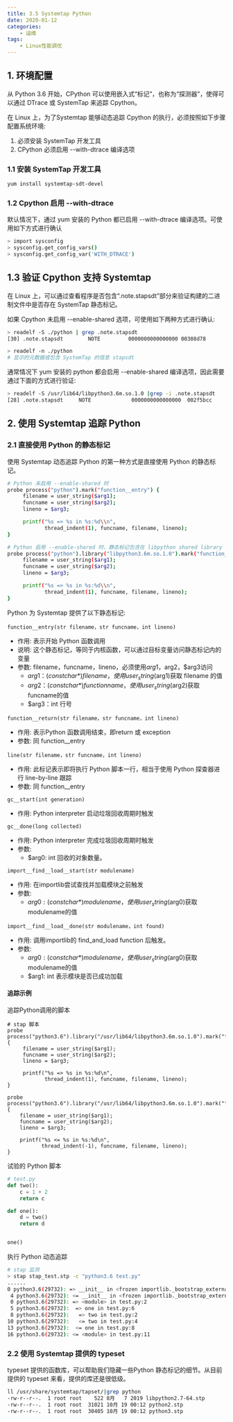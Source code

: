 ```yaml
---
title: 3.5 Systemtap Python
date: 2020-01-12
categories:
    - 运维
tags:
    - Linux性能调优
---
```



<!-- more -->

## 1. 环境配置
从 Python 3.6 开始，CPython 可以使用嵌入式“标记”，也称为“探测器”，使得可以通过 DTrace 或 SystemTap 来追踪 Cpython。

在 Linux 上，为了Systemtap 能够动态追踪 Cpython 的执行，必须按照如下步骤配置系统环境:
1. 必须安装 SystemTap 开发工具
2. CPython 必须启用 --with-dtrace 编译选项

### 1.1 安装 SystemTap 开发工具
```bash
yum install systemtap-sdt-devel
```

### 1.2 Cpython 启用 --with-dtrace
默认情况下，通过 yum 安装的 Python 都已启用 --with-dtrace 编译选项。可使用如下方式进行确认

```bash
> import sysconfig
> sysconfig.get_config_vars()
> sysconfig.get_config_var('WITH_DTRACE')
```

## 1.3 验证 Cpython 支持 Systemtap 
在 Linux 上，可以通过查看程序是否包含“.note.stapsdt”部分来验证构建的二进制文件中是否存在 SystemTap 静态标记。

如果 Cpython 未启用 --enable-shared 选项，可使用如下两种方式进行确认:
```bash
> readelf -S ./python | grep .note.stapsdt
[30] .note.stapsdt        NOTE         0000000000000000 00308d78

> readelf -n ./python
# 显示的元数据或包含 SystemTap 的信息 stapsdt
```

通常情况下 yum 安装的 python 都会启用 --enable-shared 编译选项，因此需要通过下面的方式进行验证:
```bash
> readelf -S /usr/lib64/libpython3.6m.so.1.0 |grep -i .note.stapsdt
[28] .note.stapsdt     NOTE             0000000000000000  002f5bcc
```

## 2. 使用 Systemtap 追踪 Python 
### 2.1 直接使用 Python 的静态标记
使用 Systemtap 动态追踪 Python 的第一种方式是直接使用 Python 的静态标记。

```bash
# Python 未启用 --enable-shared 时
probe process("python").mark("function__entry") {
     filename = user_string($arg1);
     funcname = user_string($arg2);
     lineno = $arg3;

     printf("%s => %s in %s:%d\\n",
            thread_indent(1), funcname, filename, lineno);
}

# Python 启用 --enable-shared 时，静态标记包含在 libpython shared library 中
probe process("python").library("libpython3.6m.so.1.0").mark("function__entry") {
     filename = user_string($arg1);
     funcname = user_string($arg2);
     lineno = $arg3;

     printf("%s => %s in %s:%d\\n",
            thread_indent(1), funcname, filename, lineno);
}
```
Python 为 Systemtap 提供了以下静态标记:

`function__entry(str filename，str funcname，int lineno)`
- 作用: 表示开始 Python 函数调用
- 说明: 这个静态标记，等同于内核函数，可以通过目标变量访问静态标记内的变量
- 参数: filename，funcname，lineno，必须使用$arg1，$arg2，$arg3访问
    -  $arg1：(const char *) filename，使用user_string($arg1)获取 filename 的值
    -  $arg2：(const char *) function name，使用user_string($arg2)获取funcname的值
    -  $arg3：int 行号

`function__return(str filename，str funcname，int lineno)`
- 作用: 表示Python 函数调用结束，即return 或 exception
- 参数: 同 function__entry

`line(str filename，str funcname，int lineno)`
- 作用: 此标记表示即将执行 Python 脚本一行，相当于使用 Python 探查器进行 line-by-line 跟踪
- 参数: 同 function__entry

`gc__start(int generation)`
- 作用: Python interpreter 启动垃圾回收周期时触发

`gc__done(long collected)`
- 作用: Python interpreter 完成垃圾回收周期时触发
- 参数:
    - $arg0: int 回收的对象数量。

`import__find__load__start(str modulename)`
- 作用: 在importlib尝试查找并加载模块之前触发
- 参数:
    - $arg0: (const char *) modulename，使用user_string($arg0)获取modulename的值

`import__find__load__done(str modulename，int found)`
- 作用: 调用importlib的 find_and_load function 后触发。 
- 参数:
    - $arg0: (const char *) modulename，使用user_string($arg0)获取modulename的值
    - $arg1: int 表示模块是否已成功加载

#### 追踪示例
追踪Python调用的脚本
```stap
# stap 脚本
probe process("python3.6").library("/usr/lib64/libpython3.6m.so.1.0").mark("function__entry") {
     filename = user_string($arg1);
     funcname = user_string($arg2);
     lineno = $arg3;

     printf("%s => %s in %s:%d\n",
            thread_indent(1), funcname, filename, lineno);
}

probe process("python3.6").library("/usr/lib64/libpython3.6m.so.1.0").mark("function__return") {
    filename = user_string($arg1);
    funcname = user_string($arg2);
    lineno = $arg3;

    printf("%s <= %s in %s:%d\n",
           thread_indent(-1), funcname, filename, lineno);
}
```

试验的 Python 脚本
```python
# test.py
def two():
    c = 1 + 2
    return c

def one():
    d = two()
    return d


one()
```

执行 Python 动态追踪
```bash
# stap 监测
> stap stap_test.stp -c "python3.6 test.py"
......
0 python3.6(29732): => __init__ in <frozen importlib._bootstrap_external>:800
 4 python3.6(29732): <= __init__ in <frozen importlib._bootstrap_external>:804
 0 python3.6(29732): => <module> in test.py:2
 5 python3.6(29732):  => one in test.py:6
 8 python3.6(29732):   => two in test.py:2
10 python3.6(29732):   <= two in test.py:4
13 python3.6(29732):  <= one in test.py:8
16 python3.6(29732): <= <module> in test.py:11
```

### 2.2 使用 Systemtap 提供的 typeset
typeset 提供的函数库，可以帮助我们隐藏一些Python 静态标记的细节。从目前提供的 typeset 来看，提供的库还是很低级。

```bash
ll /usr/share/systemtap/tapset/|grep python
-rw-r--r--.  1 root root    522 8月   7 2019 libpython2.7-64.stp
-rw-r--r--.  1 root root  31021 10月 19 00:12 python2.stp
-rw-r--r--.  1 root root  30405 10月 19 00:12 python3.stp
```
